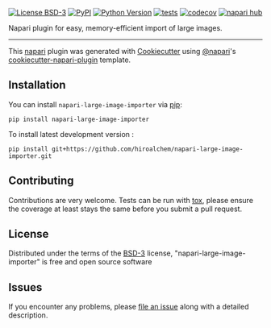 
[![License BSD-3](https://img.shields.io/pypi/l/napari-large-image-importer.svg?color=green)](https://github.com/hiroalchem/napari-large-image-importer/raw/main/LICENSE)
[![PyPI](https://img.shields.io/pypi/v/napari-large-image-importer.svg?color=green)](https://pypi.org/project/napari-large-image-importer)
[![Python Version](https://img.shields.io/pypi/pyversions/napari-large-image-importer.svg?color=green)](https://python.org)
[![tests](https://github.com/hiroalchem/napari-large-image-importer/workflows/tests/badge.svg)](https://github.com/hiroalchem/napari-large-image-importer/actions)
[![codecov](https://codecov.io/gh/hiroalchem/napari-large-image-importer/branch/main/graph/badge.svg)](https://codecov.io/gh/hiroalchem/napari-large-image-importer)
[![napari hub](https://img.shields.io/endpoint?url=https://api.napari-hub.org/shields/napari-large-image-importer)](https://napari-hub.org/plugins/napari-large-image-importer)

Napari plugin for easy, memory-efficient import of large images.

----------------------------------

This [napari] plugin was generated with [Cookiecutter] using [@napari]'s [cookiecutter-napari-plugin] template.

<!--
Don't miss the full getting started guide to set up your new package:
https://github.com/napari/cookiecutter-napari-plugin#getting-started

and review the napari docs for plugin developers:
https://napari.org/stable/plugins/index.html
-->

## Installation

You can install `napari-large-image-importer` via [pip]:

    pip install napari-large-image-importer



To install latest development version :

    pip install git+https://github.com/hiroalchem/napari-large-image-importer.git


## Contributing

Contributions are very welcome. Tests can be run with [tox], please ensure
the coverage at least stays the same before you submit a pull request.

## License

Distributed under the terms of the [BSD-3] license,
"napari-large-image-importer" is free and open source software

## Issues

If you encounter any problems, please [file an issue] along with a detailed description.

[napari]: https://github.com/napari/napari
[Cookiecutter]: https://github.com/audreyr/cookiecutter
[@napari]: https://github.com/napari
[MIT]: http://opensource.org/licenses/MIT
[BSD-3]: http://opensource.org/licenses/BSD-3-Clause
[GNU GPL v3.0]: http://www.gnu.org/licenses/gpl-3.0.txt
[GNU LGPL v3.0]: http://www.gnu.org/licenses/lgpl-3.0.txt
[Apache Software License 2.0]: http://www.apache.org/licenses/LICENSE-2.0
[Mozilla Public License 2.0]: https://www.mozilla.org/media/MPL/2.0/index.txt
[cookiecutter-napari-plugin]: https://github.com/napari/cookiecutter-napari-plugin

[file an issue]: https://github.com/hiroalchem/napari-large-image-importer/issues

[napari]: https://github.com/napari/napari
[tox]: https://tox.readthedocs.io/en/latest/
[pip]: https://pypi.org/project/pip/
[PyPI]: https://pypi.org/

